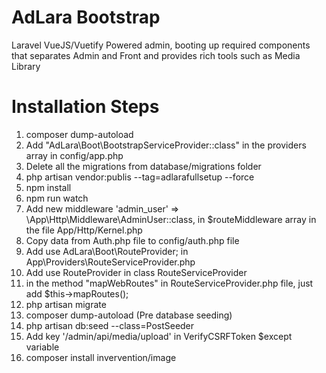 # AdLara Bootstrap

Laravel VueJS/Vuetify Powered admin, booting up required components that separates Admin and Front and provides rich tools such as Media Library


# Installation Steps 
1. composer dump-autoload
2. Add "AdLara\Boot\BootstrapServiceProvider::class" in the providers array in config/app.php
3. Delete all the migrations from database/migrations folder
3. php artisan vendor:publis --tag=adlarafullsetup --force
4. npm install 
5. npm run watch
6. Add new middleware 'admin_user' => \App\Http\Middleware\AdminUser::class, in $routeMiddleware array in the file App/Http/Kernel.php 
7. Copy data from Auth.php file to config/auth.php file 
8. Add use AdLara\Boot\RouteProvider; in App\Providers\RouteServiceProvider.php
9. Add use RouteProvider in class RouteServiceProvider
10. in the method "mapWebRoutes" in RouteServiceProvider.php file, just add $this->mapRoutes();
11. php artisan migrate 
12. composer dump-autoload (Pre database seeding)
13. php artisan db:seed --class=PostSeeder
14. Add key '/admin/api/media/upload' in VerifyCSRFToken $except variable
15. composer install invervention/image 
